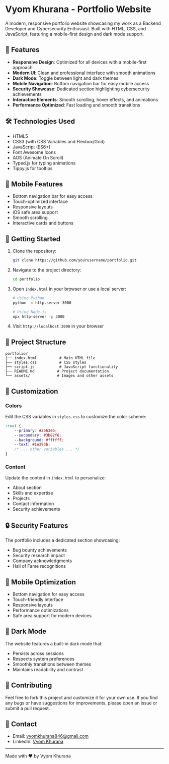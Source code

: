 # Vyom Khurana - Portfolio Website

A modern, responsive portfolio website showcasing my work as a Backend Developer and Cybersecurity Enthusiast. Built with HTML, CSS, and JavaScript, featuring a mobile-first design and dark mode support.

## 🌟 Features

- **Responsive Design**: Optimized for all devices with a mobile-first approach
- **Modern UI**: Clean and professional interface with smooth animations
- **Dark Mode**: Toggle between light and dark themes
- **Mobile Navigation**: Bottom navigation bar for easy mobile access
- **Security Showcase**: Dedicated section highlighting cybersecurity achievements
- **Interactive Elements**: Smooth scrolling, hover effects, and animations
- **Performance Optimized**: Fast loading and smooth transitions

## 🛠️ Technologies Used

- HTML5
- CSS3 (with CSS Variables and Flexbox/Grid)
- JavaScript (ES6+)
- Font Awesome Icons
- AOS (Animate On Scroll)
- Typed.js for typing animations
- Tippy.js for tooltips

## 📱 Mobile Features

- Bottom navigation bar for easy access
- Touch-optimized interface
- Responsive layouts
- iOS safe area support
- Smooth scrolling
- Interactive cards and buttons

## 🚀 Getting Started

1. Clone the repository:
   ```bash
   git clone https://github.com/yourusername/portfolio.git
   ```

2. Navigate to the project directory:
   ```bash
   cd portfolio
   ```

3. Open `index.html` in your browser or use a local server:
   ```bash
   # Using Python
   python -m http.server 3000
   
   # Using Node.js
   npx http-server -p 3000
   ```

4. Visit `http://localhost:3000` in your browser

## 📁 Project Structure

```
portfolio/
├── index.html          # Main HTML file
├── styles.css          # CSS styles
├── script.js           # JavaScript functionality
├── README.md          # Project documentation
└── assets/            # Images and other assets
```

## 🎨 Customization

### Colors
Edit the CSS variables in `styles.css` to customize the color scheme:
```css
:root {
    --primary: #2563eb;
    --secondary: #3b82f6;
    --background: #ffffff;
    --text: #1e293b;
    /* ... other variables ... */
}
```

### Content
Update the content in `index.html` to personalize:
- About section
- Skills and expertise
- Projects
- Contact information
- Security achievements

## 🔒 Security Features

The portfolio includes a dedicated section showcasing:
- Bug bounty achievements
- Security research impact
- Company acknowledgments
- Hall of Fame recognitions

## 📱 Mobile Optimization

- Bottom navigation for easy access
- Touch-friendly interface
- Responsive layouts
- Performance optimizations
- Safe area support for modern devices

## 🌙 Dark Mode

The website features a built-in dark mode that:
- Persists across sessions
- Respects system preferences
- Smoothly transitions between themes
- Maintains readability and contrast

## 🤝 Contributing

Feel free to fork this project and customize it for your own use. If you find any bugs or have suggestions for improvements, please open an issue or submit a pull request.



## 👤 Contact

- Email: vyomkhurana846@gmail.com
- LinkedIn: [Vyom Khurana](https://linkedin.com/in/VyomKhurana)


---

Made with ❤️ by Vyom Khurana
